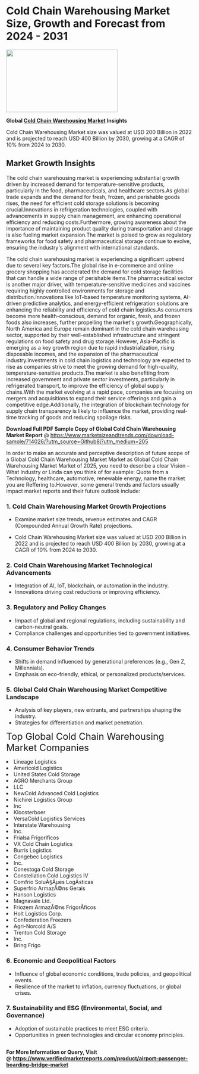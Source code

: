 <H1>Cold Chain Warehousing Market Size, Growth and Forecast from 2024 - 2031</H1><img class="aligncenter size-medium wp-image-584254" src="https://thirdeyenews.in/wp-content/uploads/2024/09/Global-Market-Research-300x168.jpeg" alt="" width="300" height="168" /><p><strong>Global&nbsp;<a href="https://www.marketsizeandtrends.com/download-sample/714026/?utm_source=Github8j?utm_medium=205">Cold Chain Warehousing Market</a> Insights</strong></p><p>Cold Chain Warehousing Market size was valued at USD 200 Billion in 2022 and is projected to reach USD 400 Billion by 2030, growing at a CAGR of 10% from 2024 to 2030.</p><p><h2>Market Growth Insights</h2> <p>The cold chain warehousing market is experiencing substantial growth driven by increased demand for temperature-sensitive products, particularly in the food, pharmaceuticals, and healthcare sectors.As global trade expands and the demand for fresh, frozen, and perishable goods rises, the need for efficient cold storage solutions is becoming crucial.Innovations in refrigeration technologies, coupled with advancements in supply chain management, are enhancing operational efficiency and reducing costs.Furthermore, growing awareness about the importance of maintaining product quality during transportation and storage is also fueling market expansion.The market is poised to grow as regulatory frameworks for food safety and pharmaceutical storage continue to evolve, ensuring the industry's alignment with international standards.</p> <p>The cold chain warehousing market is experiencing a significant uptrend due to several key factors.The global rise in e-commerce and online grocery shopping has accelerated the demand for cold storage facilities that can handle a wide range of perishable items.The pharmaceutical sector is another major driver, with temperature-sensitive medicines and vaccines requiring highly controlled environments for storage and distribution.Innovations like IoT-based temperature monitoring systems, AI-driven predictive analytics, and energy-efficient refrigeration solutions are enhancing the reliability and efficiency of cold chain logistics.As consumers become more health-conscious, demand for organic, fresh, and frozen foods also increases, further propelling the market's growth.Geographically, North America and Europe remain dominant in the cold chain warehousing sector, supported by their well-established infrastructure and stringent regulations on food safety and drug storage.However, Asia-Pacific is emerging as a key growth region due to rapid industrialization, rising disposable incomes, and the expansion of the pharmaceutical industry.Investments in cold chain logistics and technology are expected to rise as companies strive to meet the growing demand for high-quality, temperature-sensitive products.The market is also benefiting from increased government and private sector investments, particularly in refrigerated transport, to improve the efficiency of global supply chains.With the market evolving at a rapid pace, companies are focusing on mergers and acquisitions to expand their service offerings and gain a competitive edge.Additionally, the integration of blockchain technology for supply chain transparency is likely to influence the market, providing real-time tracking of goods and reducing spoilage risks.</p> <p><span class=""><strong>Download Full PDF Sample Copy of Global Cold Chain Warehousing Market Report</strong> @ <a href="https://www.marketsizeandtrends.com/download-sample/714026/?utm_source=Github8j?utm_medium=205" target="_blank">https://www.marketsizeandtrends.com/download-sample/714026/?utm_source=Github8j?utm_medium=205</a></span></p><p>In order to make an accurate and perceptive description of future scope of a Global&nbsp;Cold Chain Warehousing Market Market as Global&nbsp;Cold Chain Warehousing Market Market of 2025, you need to describe a clear Vision &ndash; What Industry or Linda can you think of for example: Quote from a Technology, healthcare, automotive, renewable energy, name the market you are Reffering to.However, some general trends and factors usually impact market reports and their future outlook include:</p><h3>1.&nbsp;<strong>Cold Chain Warehousing Market Growth Projections</strong></h3><ul><li>Examine market size trends, revenue estimates and CAGR (Compounded Annual Growth Rate) projections.</li><li><p>Cold Chain Warehousing Market size was valued at USD 200 Billion in 2022 and is projected to reach USD 400 Billion by 2030, growing at a CAGR of 10% from 2024 to 2030.</p></li></ul><h3>2.&nbsp;<strong>Cold Chain Warehousing Market Technological Advancements</strong></h3><ul><li>Integration of AI, IoT, blockchain, or automation in the industry.</li><li>Innovations driving cost reductions or improving efficiency.</li></ul><h3>3.&nbsp;<strong>Regulatory and Policy Changes</strong></h3><ul><li>Impact of global and regional regulations, including sustainability and carbon-neutral goals.</li><li>Compliance challenges and opportunities tied to government initiatives.</li></ul><h3>4.&nbsp;<strong>Consumer Behavior Trends</strong></h3><ul><li>Shifts in demand influenced by generational preferences (e.g., Gen Z, Millennials).</li><li>Emphasis on eco-friendly, ethical, or personalized products/services.</li></ul><h3>5.&nbsp;<strong>Global Cold Chain Warehousing Market Competitive Landscape</strong></h3><ul><li>Analysis of key players, new entrants, and partnerships shaping the industry.</li><li>Strategies for differentiation and market penetration.</li></ul><p data-pm-slice="1 1 []"><span style="color: inherit; font-family: inherit; font-size: 25px;">Top Global Cold Chain Warehousing Market Companies</span></p><div class="" data-test-id=""><p><li>Lineage Logistics</li><li> Americold Logistics</li><li> United States Cold Storage</li><li> AGRO Merchants Group</li><li> LLC</li><li> NewCold Advanced Cold Logistics</li><li> Nichirei Logistics Group</li><li> Inc</li><li> Kloosterboer</li><li> VersaCold Logistics Services</li><li> Interstate Warehousing</li><li> Inc.</li><li> Frialsa Frigorificos</li><li> VX Cold Chain Logistics</li><li> Burris Logistics</li><li> Congebec Logistics</li><li> Inc.</li><li> Conestoga Cold Storage</li><li> Constellation Cold Logistics IV</li><li> Comfrio SoluÃ§Ãµes LogÃ­sticas</li><li> Superfrio ArmazÃ©ns Gerais</li><li> Hanson Logistics</li><li> Magnavale Ltd.</li><li> Friozem ArmazÃ©ns FrigorÃ­ficos</li><li> Holt Logistics Corp.</li><li> Confederation Freezers</li><li> Agri-Norcold A/S</li><li> Trenton Cold Storage</li><li> Inc.</li><li> Bring Frigo</li></p></div><h3>6.&nbsp;<strong>Economic and Geopolitical Factors</strong></h3><ul><li>Influence of global economic conditions, trade policies, and geopolitical events.</li><li>Resilience of the market to inflation, currency fluctuations, or global crises.</li></ul><h3>7.&nbsp;<strong>Sustainability and ESG (Environmental, Social, and Governance)</strong></h3><ul><li>Adoption of sustainable practices to meet ESG criteria.</li><li>Opportunities in green technologies and circular economy principles.</li></ul><h2><strong style="font-size: 14px;">For More Information or Query, Visit @&nbsp;</strong><a style="background-color: #ffffff; font-size: 14px;" href="https://www.marketsizeandtrends.com/report/cold-chain-warehousing-market/" target="_blank">https://www.verifiedmarketreports.com/product/airport-passenger-boarding-bridge-market</a></h2>